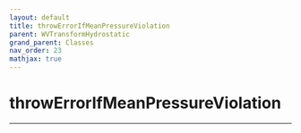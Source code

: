 ```yaml
---
layout: default
title: throwErrorIfMeanPressureViolation
parent: WVTransformHydrostatic
grand_parent: Classes
nav_order: 23
mathjax: true
---
```


#  throwErrorIfMeanPressureViolation




---


